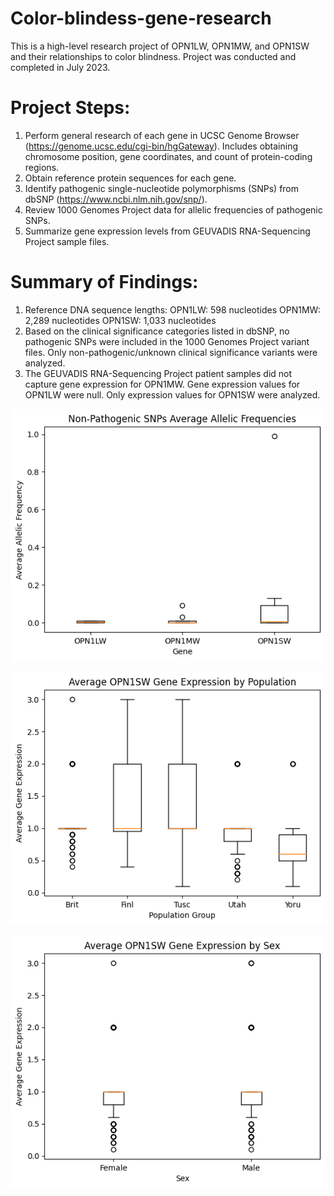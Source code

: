 # Color-blindess-gene-research
This is a high-level research project of OPN1LW, OPN1MW, and OPN1SW and their relationships to color blindness. Project was conducted and completed in July 2023.

# Project Steps:
1. Perform general research of each gene in UCSC Genome Browser (https://genome.ucsc.edu/cgi-bin/hgGateway). Includes obtaining chromosome position, gene coordinates, and count of protein-coding regions.
2. Obtain reference protein sequences for each gene.
3. Identify pathogenic single-nucleotide polymorphisms (SNPs) from dbSNP (https://www.ncbi.nlm.nih.gov/snp/).
4. Review 1000 Genomes Project data for allelic frequencies of pathogenic SNPs.
5. Summarize gene expression levels from GEUVADIS RNA-Sequencing Project sample files. 

# Summary of Findings:
1. Reference DNA sequence lengths:
     OPN1LW: 598 nucleotides
     OPN1MW: 2,289 nucleotides
     OPN1SW: 1,033 nucleotides
2. Based on the clinical significance categories listed in dbSNP, no pathogenic SNPs were included in the 1000 Genomes Project variant files. Only non-pathogenic/unknown clinical significance variants were analyzed.
3. The GEUVADIS RNA-Sequencing Project patient samples did not capture gene expression for OPN1MW. Gene expression values for OPN1LW were null. Only expression values for OPN1SW were analyzed.
   
![Non-Pathogenic SNPS Average Allelic Frequency](https://github.com/smbr15/Color-blindess-gene-research/blob/main/nonpath%20SNP%20freq.png)

![Average OPN1SW Gene Expression by Population](https://github.com/smbr15/Color-blindess-gene-research/blob/main/opn1sw%20population%20gene%20expression.png)

![Average OPN1SW Gene Expression by Sex](https://github.com/smbr15/Color-blindess-gene-research/blob/main/opn1sw%20sex%20gene%20expression.png)
